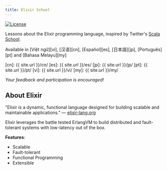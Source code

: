 ```yaml
---
title: Elixir School
---
```


[![License](http://img.shields.io/badge/license-MIT-brightgreen.svg)](http://opensource.org/licenses/MIT)

Lessons about the Elixir programming language, inspired by Twitter's [Scala School](http://twitter.github.io/scala_school/).

Available in [Việt ngữ][vi], [汉语][cn], [Español][es], [日本語][jp], [Português][pt] and [Bahasa Melayu][my]

[cn]: {{ site.url }}/cn/
[es]: {{ site.url }}/es/
[jp]: {{ site.url }}/jp/
[pt]: {{ site.url }}/pt/
[vi]: {{ site.url }}/vi/
[my]: {{ site.url }}/my/

_Your feedback and participation is encouraged!_

## About Elixir

"Elixir is a dynamic, functional language designed for building scalable and maintainable applications." — [elixir-lang.org](http://elixir-lang.org/)

Elixir leverages the battle tested ErlangVM to build distributed and fault-tolerant systems with low-latency out of the box.

__Features__:

+ Scalable
+ Fault-tolerant
+ Functional Programming
+ Extensible